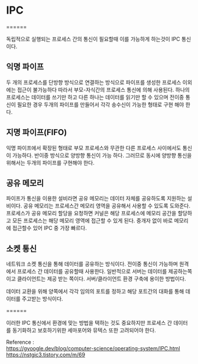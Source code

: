 # IPC
======

독립적으로 실행되는 프로세스 간의 통신이 필요할때
이를 가능하게 하는것이 IPC 통신이다.


## 익명 파이프

두 개의 프로세스를 단방향 방식으로 연결하는 방식으로 파이프를
생성한 프로세스 이외에는 접근이 불가능하다 따라서 부모-자식간의
프로세스 통신에 의해 사용된다. 하나의 프로세스는 데이터를 쓰기만
하고 다른 하나는 데이터를 읽기만 할 수 있으며 전이중 통신이 필요한
경우 두개의 파이프를 만들어서 각각 송수신이 가능한 형태로 구현
해야 한다.


## 지명 파이프(FIFO)

익명 파이프에서 확장된 형태로 부모 프로세스와 무관한 다른 프로세스
사이에서도 통신이 가능하다. 반이중 방식으로 양방향 통신이 가능 하다.
그러므로 동시에 양방향 통신을 위해서는 두개의 파이프를 구현해야 한다.


## 공유 메모리

파이프가 통신을 이용한 설비라면 공유 메모리는 데이터 자체를
공유하도록 지원하는 설비이다. 공유 메모리는 프로세스간 메모리
영역을 공유해서 사용할 수 있도록 도와준다. 프로세스가 공유 메모리
할당을 요청하면 커널은 해당 프로세스에 메모리 공간을 할당하고
모든 프로세스는 해당 메모리 영역에 접근할 수 있게 된다.
중개자 없이 바로 메모리에 접근할수 있어 IPC 중 가장 빠르다.


## 소켓 통신

네트워크 소켓 통신을 통해 데이터를 공유하는 방식이다.
전이중 통신이 가능하며 원격에서 프로세스 간 데이터를 공유할때
사용한다. 일반적으로 서버는 데이터를 제공하는쪽이고 클라이언트는
제공 받는 쪽이다. 서버/클라이언트 환경 구축에 용이한 방법이다.

데이터 교환을 위해 양쪽에서 각각 임의의 포트를 정하고 해당 포트간의
대화를 통해 데이터를 주고받는 방식이다. 


======

이러한 IPC 통신에서 환경에 맞는 방법을 택하는 것도 중요하지만
프로세스 간 데이터를 동기화하고 보호하기위한 세마포어와 뮤텍스 또한
고려되어야 한다.


Reference :  
https://gyoogle.dev/blog/computer-science/operating-system/IPC.html  
https://nstgic3.tistory.com/m/69
